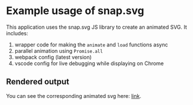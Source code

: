 # Example usage of snap.svg

This application uses the snap.svg JS library to create an animated SVG.
It includes:

1. wrapper code for making the `animate` and `load` functions async
1. parallel animation using `Promise.all`
1. webpack config (latest version)
1. vscode config for live debugging while displaying on Chrome

## Rendered output

You can see the corresponding animated svg here: [link][link].

[link]: https://abid-mujtaba.github.io/snap.svg-example/
